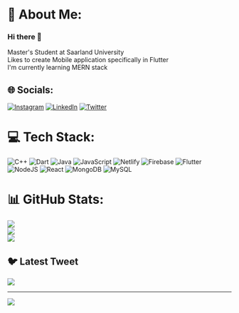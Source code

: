
# 💫 About Me:
### Hi there 👋
Master's Student at Saarland University <br> Likes to create Mobile application specifically in Flutter<br>I'm currently learning MERN stack


## 🌐 Socials:
[![Instagram](https://img.shields.io/badge/Instagram-%23E4405F.svg?logo=Instagram&logoColor=white)](https://instagram.com/rahulm_14) [![LinkedIn](https://img.shields.io/badge/LinkedIn-%230077B5.svg?logo=linkedin&logoColor=white)](https://linkedin.com/in/rahul-mujumdar-53829518b) [![Twitter](https://img.shields.io/badge/Twitter-%231DA1F2.svg?logo=Twitter&logoColor=white)](https://twitter.com/@rahul_mujumdar) 

# 💻 Tech Stack:
![C++](https://img.shields.io/badge/c++-%2300599C.svg?style=for-the-badge&logo=c%2B%2B&logoColor=white) ![Dart](https://img.shields.io/badge/dart-%230175C2.svg?style=for-the-badge&logo=dart&logoColor=white) ![Java](https://img.shields.io/badge/java-%23ED8B00.svg?style=for-the-badge&logo=java&logoColor=white) ![JavaScript](https://img.shields.io/badge/javascript-%23323330.svg?style=for-the-badge&logo=javascript&logoColor=%23F7DF1E) ![Netlify](https://img.shields.io/badge/netlify-%23000000.svg?style=for-the-badge&logo=netlify&logoColor=#00C7B7) ![Firebase](https://img.shields.io/badge/firebase-%23039BE5.svg?style=for-the-badge&logo=firebase) ![Flutter](https://img.shields.io/badge/Flutter-%2302569B.svg?style=for-the-badge&logo=Flutter&logoColor=white) ![NodeJS](https://img.shields.io/badge/node.js-6DA55F?style=for-the-badge&logo=node.js&logoColor=white) ![React](https://img.shields.io/badge/react-%2320232a.svg?style=for-the-badge&logo=react&logoColor=%2361DAFB) ![MongoDB](https://img.shields.io/badge/MongoDB-%234ea94b.svg?style=for-the-badge&logo=mongodb&logoColor=white) ![MySQL](https://img.shields.io/badge/mysql-%2300f.svg?style=for-the-badge&logo=mysql&logoColor=white)
# 📊 GitHub Stats:
![](https://github-readme-stats.vercel.app/api?username=rahul0714&theme=dark&hide_border=false&include_all_commits=false&count_private=false)<br/>
![](https://github-readme-streak-stats.herokuapp.com/?user=rahul0714&theme=dark&hide_border=false)<br/>
![](https://github-readme-stats.vercel.app/api/top-langs/?username=rahul0714&theme=dark&hide_border=false&include_all_commits=false&count_private=false&layout=compact)

## 🐦 Latest Tweet
[![](https://gtce.itsvg.in/api?username=@rahul_mujumdar)](https://github.com/VishwaGauravIn/github-twitter-card-embed)

---
[![](https://visitcount.itsvg.in/api?id=rahul0714&icon=2&color=0)](https://visitcount.itsvg.in)

<!-- Proudly created with GPRM ( https://gprm.itsvg.in ) -->
